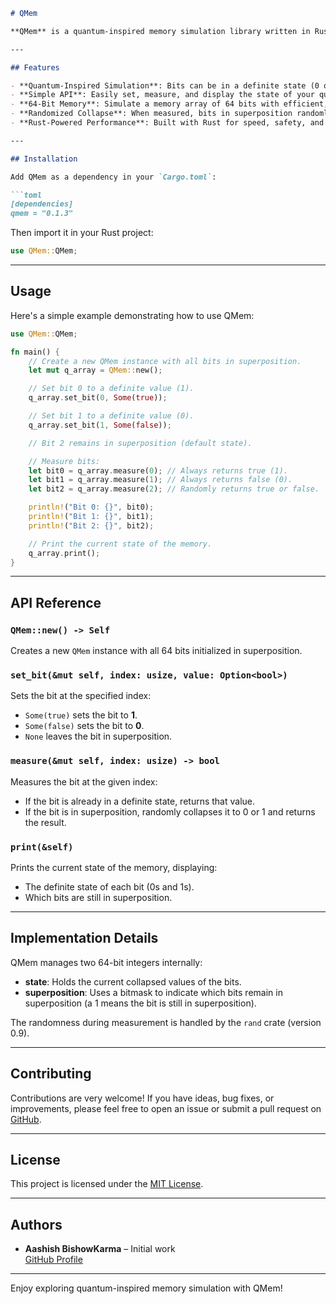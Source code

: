 ```markdown
# QMem

**QMem** is a quantum-inspired memory simulation library written in Rust. It allows bits to exist in a state of superposition—simultaneously 0 and 1—until measured. This unique approach lets you experiment with quantum-like behavior using a simple, intuitive API.

---

## Features

- **Quantum-Inspired Simulation**: Bits can be in a definite state (0 or 1) or remain in superposition.
- **Simple API**: Easily set, measure, and display the state of your quantum-inspired memory.
- **64-Bit Memory**: Simulate a memory array of 64 bits with efficient, low-level manipulation.
- **Randomized Collapse**: When measured, bits in superposition randomly collapse to 0 or 1.
- **Rust-Powered Performance**: Built with Rust for speed, safety, and concurrency.

---

## Installation

Add QMem as a dependency in your `Cargo.toml`:

```toml
[dependencies]
qmem = "0.1.3"
```

Then import it in your Rust project:

```rust
use QMem::QMem;
```

---

## Usage

Here's a simple example demonstrating how to use QMem:

```rust
use QMem::QMem;

fn main() {
    // Create a new QMem instance with all bits in superposition.
    let mut q_array = QMem::new();

    // Set bit 0 to a definite value (1).
    q_array.set_bit(0, Some(true));

    // Set bit 1 to a definite value (0).
    q_array.set_bit(1, Some(false));

    // Bit 2 remains in superposition (default state).

    // Measure bits:
    let bit0 = q_array.measure(0); // Always returns true (1).
    let bit1 = q_array.measure(1); // Always returns false (0).
    let bit2 = q_array.measure(2); // Randomly returns true or false.

    println!("Bit 0: {}", bit0);
    println!("Bit 1: {}", bit1);
    println!("Bit 2: {}", bit2);

    // Print the current state of the memory.
    q_array.print();
}
```

---

## API Reference

### `QMem::new() -> Self`
Creates a new `QMem` instance with all 64 bits initialized in superposition.

### `set_bit(&mut self, index: usize, value: Option<bool>)`
Sets the bit at the specified index:
- `Some(true)` sets the bit to **1**.
- `Some(false)` sets the bit to **0**.
- `None` leaves the bit in superposition.

### `measure(&mut self, index: usize) -> bool`
Measures the bit at the given index:
- If the bit is already in a definite state, returns that value.
- If the bit is in superposition, randomly collapses it to 0 or 1 and returns the result.

### `print(&self)`
Prints the current state of the memory, displaying:
- The definite state of each bit (0s and 1s).
- Which bits are still in superposition.

---

## Implementation Details

QMem manages two 64-bit integers internally:
- **state**: Holds the current collapsed values of the bits.
- **superposition**: Uses a bitmask to indicate which bits remain in superposition (a 1 means the bit is still in superposition).

The randomness during measurement is handled by the `rand` crate (version 0.9).

---

## Contributing

Contributions are very welcome! If you have ideas, bug fixes, or improvements, please feel free to open an issue or submit a pull request on [GitHub](https://github.com/aashishbishow/QMem).

---

## License

This project is licensed under the [MIT License](LICENSE).

---

## Authors

- **Aashish BishowKarma** – Initial work  
  [GitHub Profile](https://github.com/aashishbishow)

---

Enjoy exploring quantum-inspired memory simulation with QMem!
```